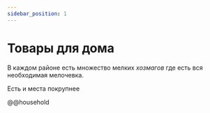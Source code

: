 ```yaml
---
sidebar_position: 1
---
```


# Товары для дома

В каждом районе есть множество мелких _хозмагов_ где есть вся необходимая
мелочевка.

Есть и места покрупнее

@@household
